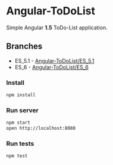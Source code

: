 # Angular-ToDoList
Simple Angular **1.5** ToDo-List application.

## Branches
* ES_5.1 - [Angular-ToDoList/ES_5.1](https://github.com/ifedyukin/Angular-ToDoList/tree/ES_5.1)
* ES_6 - [Angular-ToDoList/ES_6](https://github.com/ifedyukin/Angular-ToDoList/tree/ES_6)

### Install
```sh
npm install
```

### Run server
```sh
npm start
open http://localhost:8080
```

### Run tests
```sh
npm test
```